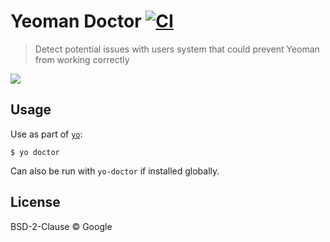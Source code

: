# Yeoman Doctor [![CI](https://github.com/yeoman/doctor/actions/workflows/ci.yml/badge.svg)](https://github.com/yeoman/doctor/actions/workflows/ci.yml)

> Detect potential issues with users system that could prevent Yeoman from working correctly

![](screenshot.png)

## Usage

Use as part of [`yo`](https://github.com/yeoman/yo):

```
$ yo doctor
```

Can also be run with `yo-doctor` if installed globally.

## License

BSD-2-Clause © Google
